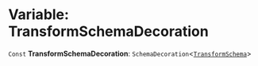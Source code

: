# Variable: TransformSchemaDecoration

`Const` **TransformSchemaDecoration**: `SchemaDecoration`<[`TransformSchema`](/en/auto-docs/core/interfaces/TransformSchema-1.md)>
